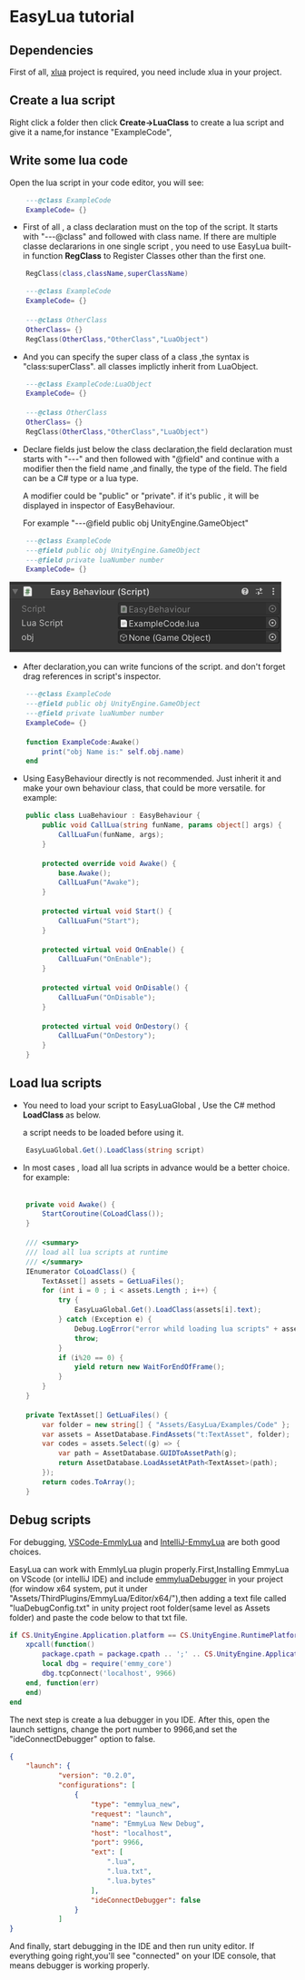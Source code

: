 # EasyLua tutorial

## Dependencies
First of all, [xlua](https://github.com/Tencent/xLua) project is required, you need include xlua in your project.

## Create a lua script

Right click a folder then click <b>Create->LuaClass</b> to create a lua script and give it a name,for instance "ExampleCode",

## Write some lua code

Open the lua script in your code editor, you will see:
```Lua
    ---@class ExampleCode
    ExampleCode= {}
```

* First of all , a class declaration must on the top of the script. It starts with "---@class" and followed with class name.
If there are multiple classe declararions in one single script , you need to use EasyLua built-in function <b>RegClass</b>
to Register Classes other than the first one.

```Lua
    RegClass(class,className,superClassName)
```
```Lua
    ---@class ExampleCode
    ExampleCode= {}

    ---@class OtherClass
    OtherClass= {}
    RegClass(OtherClass,"OtherClass","LuaObject")
```

* And you can specify the super class of a class ,the syntax is "class:superClass". all classes implictly inherit from LuaObject.

```Lua
    ---@class ExampleCode:LuaObject
    ExampleCode= {}

    ---@class OtherClass
    OtherClass= {}
    RegClass(OtherClass,"OtherClass","LuaObject")
```


* Declare fields just below the class declaration,the field declaration must starts with "---" and then followed with "@field"
 and continue with a modifier then the field name ,and finally, the type of the field. The field can be a C# type or a lua type.
  
  A modifier could be "public" or "private". if it's public , it will be displayed in inspector of EasyBehaviour.

  For example "---@field public obj UnityEngine.GameObject"

```Lua
    ---@class ExampleCode
    ---@field public obj UnityEngine.GameObject
    ---@field private luaNumber number
    ExampleCode= {}
```
![exampleCode](./exampleCode.png)


* After declaration,you can write funcions of the script. and don't forget drag references in script's inspector.

```Lua
    ---@class ExampleCode
    ---@field public obj UnityEngine.GameObject
    ---@field private luaNumber number
    ExampleCode= {}

    function ExampleCode:Awake()
        print("obj Name is:" self.obj.name)
    end  
```

* Using EasyBehaviour directly is not recommended. Just inherit it and make your own behaviour class, that could be more versatile.
for example:

```C#
    public class LuaBehaviour : EasyBehaviour {
        public void CallLua(string funName, params object[] args) {
            CallLuaFun(funName, args);
        }

        protected override void Awake() {
            base.Awake();
            CallLuaFun("Awake");
        }

        protected virtual void Start() {
            CallLuaFun("Start");
        }

        protected virtual void OnEnable() {
            CallLuaFun("OnEnable");
        }

        protected virtual void OnDisable() {
            CallLuaFun("OnDisable");
        }

        protected virtual void OnDestory() {
            CallLuaFun("OnDestory");
        }
    }
```


## Load lua scripts

* You need to load your script to EasyLuaGlobal , Use the C# method <b> LoadClass </b> as below.

  a script needs to be loaded before using it.

```C#
    EasyLuaGlobal.Get().LoadClass(string script)
```

* In most cases , load all lua scripts in advance would be a better choice. for example:

```C#

    private void Awake() {
        StartCoroutine(CoLoadClass());
    }

    /// <summary>
    /// load all lua scripts at runtime
    /// </summary>
    IEnumerator CoLoadClass() {
        TextAsset[] assets = GetLuaFiles();
        for (int i = 0 ; i < assets.Length ; i++) {
            try {
                EasyLuaGlobal.Get().LoadClass(assets[i].text);
            } catch (Exception e) {
                Debug.LogError("error whild loading lua scripts" + assets[i].name);
                throw;
            }
            if (i%20 == 0) {
                yield return new WaitForEndOfFrame();
            }
        }
    }

    private TextAsset[] GetLuaFiles() {
        var folder = new string[] { "Assets/EasyLua/Examples/Code" };
        var assets = AssetDatabase.FindAssets("t:TextAsset", folder);
        var codes = assets.Select((g) => {
            var path = AssetDatabase.GUIDToAssetPath(g);
            return AssetDatabase.LoadAssetAtPath<TextAsset>(path);
        });
        return codes.ToArray();
    }
```

## Debug scripts
For debugging, [VSCode-EmmlyLua](https://github.com/EmmyLua/VSCode-EmmyLua) and [IntelliJ-EmmyLua](https://github.com/EmmyLua/IntelliJ-EmmyLua) are both good choices. 

EasyLua can work with EmmlyLua plugin properly.First,Installing EmmyLua on VScode (or intelliJ IDE) and include [emmyluaDebugger](https://github.com/EmmyLua/EmmyLuaDebugger/releases) in your project
(for window x64 system, put it under "Assets/ThirdPlugins/EmmyLua/Editor/x64/"),then adding a text file called "luaDebugConfig.txt" in unity project root folder(same level as Assets folder)
and paste the code below to that txt file. 

```Lua
if CS.UnityEngine.Application.platform == CS.UnityEngine.RuntimePlatform.WindowsEditor then
    xpcall(function()
        package.cpath = package.cpath .. ';' .. CS.UnityEngine.Application.dataPath .. '/ThirdPlugins/EmmyLua/Editor/x64/emmy_core.dll'
        local dbg = require('emmy_core')
        dbg.tcpConnect('localhost', 9966)
    end, function(err)
    end)
end
```

The next step is create a lua debugger in you IDE. After this, open the launch settigns, change the port number to 9966,and set the "ideConnectDebugger" option to false.

```Json
{
    "launch": {
            "version": "0.2.0",
            "configurations": [
                {
                    "type": "emmylua_new",
                    "request": "launch",
                    "name": "EmmyLua New Debug",
                    "host": "localhost",
                    "port": 9966,
                    "ext": [
                        ".lua",
                        ".lua.txt",
                        ".lua.bytes"
                    ],
                    "ideConnectDebugger": false
                }
            ]
}
```
And finally, start debugging in the IDE and then run unity editor. If everything going right,you'll see "connected" on your IDE console,
that means debugger is working properly.

